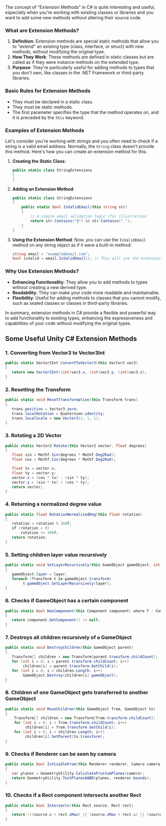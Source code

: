 The concept of "Extension Methods" in C# is quite interesting and useful, especially when you're working with existing classes or libraries and you want to add some new methods without altering their source code.

### What are Extension Methods?

1. **Definition**: Extension methods are special static methods that allow you to "extend" an existing type (class, interface, or struct) with new methods, without modifying the original type.
2. **How They Work**: These methods are defined in static classes but are called as if they were instance methods on the extended type.
3. **Purpose**: They're particularly useful for adding methods to types that you don't own, like classes in the .NET Framework or third-party libraries.

### Basic Rules for Extension Methods

- They must be declared in a static class.
- They must be static methods.
- The first parameter specifies the type that the method operates on, and it is preceded by the `this` keyword.

### Examples of Extension Methods

Let's consider you're working with strings and you often need to check if a string is a valid email address. Normally, the `String` class doesn't provide this method. Here's how you can create an extension method for this:

1. **Creating the Static Class**:
   ```csharp
   public static class StringExtensions
   {
   }
   ```

2. **Adding an Extension Method**:
   ```csharp
   public static class StringExtensions
   {
       public static bool IsValidEmail(this string str)
       {
           // A simple email validation logic (for illustration)
           return str.Contains("@") && str.Contains(".");
       }
   }
   ```

3. **Using the Extension Method**:
   Now, you can use the `IsValidEmail` method on any string object as if it were a built-in method:
   ```csharp
   string email = "example@email.com";
   bool isValid = email.IsValidEmail(); // This will use the extension method
   ```

### Why Use Extension Methods?

- **Enhancing Functionality**: They allow you to add methods to types without creating a new derived type.
- **Readability**: They can make your code more readable and maintainable.
- **Flexibility**: Useful for adding methods to classes that you cannot modify, such as sealed classes or classes in third-party libraries.

In summary, extension methods in C# provide a flexible and powerful way to add functionality to existing types, enhancing the expressiveness and capabilities of your code without modifying the original types.

## Some Useful Unity C# Extension Methods

### 1. Converting from Vector3 to Vector3Int

```cs
public static Vector3Int ConvertToVector3(this Vector3 vec3)
{
   return new Vector3Int((int)vec3.x, (int)vec3.y, (int)vec3.z);
}
```
### 2. Resetting the Transform
```cs
public static void ResetTransformation(this Transform trans)
{
   trans.position = Vector3.zero;
   trans.localRotation = Quaternion.identity;
   trans.localScale = new Vector3(1, 1, 1);
}
```
### 3. Rotating a 2D Vector
```cs
public static Vector2 Rotate(this Vector2 vector, float degrees)
{
   float sin = Mathf.Sin(degrees * Mathf.Deg2Rad);
   float cos = Mathf.Cos(degrees * Mathf.Deg2Rad);

   float tx = vector.x;
   float ty = vector.y;
   vector.x = (cos * tx) - (sin * ty);
   vector.y = (sin * tx) + (cos * ty);
   return vector;
}
```
### 4. Returning a normalized degree value
```cs
public static float RotationNormalizedDeg(this float rotation)
{
   rotation = rotation % 360f;
   if (rotation < 0)
       rotation += 360f;
   return rotation;
}
```
### 5. Setting children layer value recursively
```cs
public static void SetLayerRecursively(this GameObject gameObject, int layer)
{
   gameObject.layer = layer;
   foreach (Transform t in gameObject.transform)
        t.gameObject.SetLayerRecursively(layer);
}
```
### 6. Checks if GameObject has a certain component
```cs
public static bool HasComponent(this Component component) where T : Component
{
   return component.GetComponent() != null;
}
```
### 7. Destroys all children recursively of a GameObject
```cs
public static void DestroyChildren(this GameObject parent)
{
   Transform[] children = new Transform[parent.transform.childCount];
   for (int i = 0; i < parent.transform.childCount; i++)
        children[i] = parent.transform.GetChild(i);
   for (int i = 0; i < children.Length; i++)
        GameObject.Destroy(children[i].gameObject);
}
```
### 8. Children of one GameObject gets transferred to another GameObject
```cs
public static void MoveChildren(this GameObject from, GameObject to)
{
    Transform[] children = new Transform[from.transform.childCount];
    for (int i = 0; i < from.transform.childCount; i++)
         children[i] = from.transform.GetChild(i);
    for (int i = 0; i < children.Length; i++)
         children[i].SetParent(to.transform);
}
```
### 9. Checks if Renderer can be seen by camera
```cs
public static bool IsVisibleFrom(this Renderer renderer, Camera camera)
{
   var planes = GeometryUtility.CalculateFrustumPlanes(camera);
   return GeometryUtility.TestPlanesAABB(planes, renderer.bounds);
}
```
### 10. Checks if a Rect component intersects another Rect
```cs
public static bool Intersects(this Rect source, Rect rect)
{
   return !((source.x > rect.xMax) || (source.xMax < rect.x) || (source.y > rect.yMax) || (source.yMax < rect.y));
} 
```